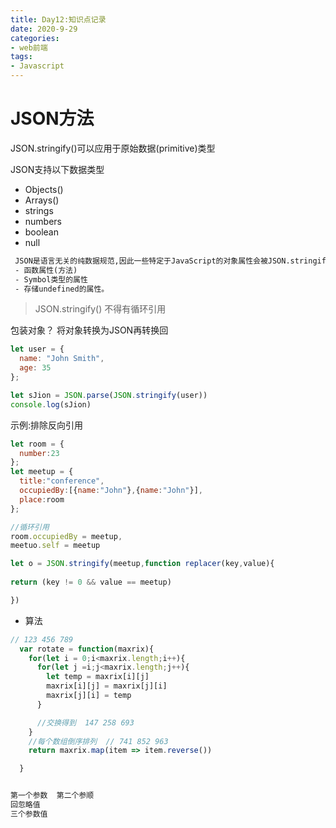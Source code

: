 ```yaml
---
title: Day12:知识点记录
date: 2020-9-29
categories:
- web前端
tags:
- Javascript
---
```


# JSON方法

 JSON.stringify()可以应用于原始数据(primitive)类型

JSON支持以下数据类型

- Objects()
- Arrays()
- strings
- numbers
- boolean
- null

```txt
 JSON是语言无关的纯数据规范,因此一些特定于JavaScript的对象属性会被JSON.stringify跳过。
 - 函数属性(方法)
 - Symbol类型的属性
 - 存储undefined的属性。
```

> JSON.stringify() 不得有循环引用


包装对象？
将对象转换为JSON再转换回

```javascript
let user = {
  name: "John Smith",
  age: 35
};

let sJion = JSON.parse(JSON.stringify(user))
console.log(sJion)

```

示例:排除反向引用

```javascript
let room = {
  number:23
};
let meetup = {
  title:"conference",
  occupiedBy:[{name:"John"},{name:"John"}],
  place:room
};

//循环引用
room.occupiedBy = meetup,
meetuo.self = meetup

let o = JSON.stringify(meetup,function replacer(key,value){
 
return (key != 0 && value == meetup)

})

```

- 算法
```javascript
// 123 456 789
  var rotate = function(maxrix){
    for(let i = 0;i<maxrix.length;i++){
      for(let j =i;j<maxrix.length;j++){
        let temp = maxrix[i][j]     
        maxrix[i][j] = maxrix[j][i]  
        maxrix[j][i] = temp
      }

      //交换得到  147 258 693
    }
    //每个数组倒序排列  // 741 852 963
    return maxrix.map(item => item.reverse())

  }


第一个参数  第二个参顺
回忽略值
三个参数值   
```